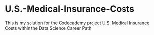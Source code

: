 # U.S.-Medical-Insurance-Costs
This is my solution for the Codecademy project U.S. Medical Insurance Costs within the Data Science Career Path.
